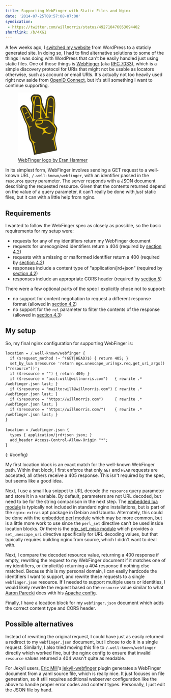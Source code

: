 ```yaml
---
title: Supporting WebFinger with Static Files and Nginx
date: '2014-07-25T09:57:08-07:00'
syndication:
 - https://twitter.com/willnorris/status/492710476053094402
shortlink: /b/4XG1
---
```


A few weeks ago, I [switched my website][] from WordPress to a staticly generated site.  In doing so, I had to find
alternative solutions to some of the things I was doing with WordPress that can't be easily handled just using static
files.  One of those things is [WebFinger][] (aka [RFC 7033][]), which is a simple discovery protocol for URIs that
might not be usable as locators otherwise, such as account or email URIs.  It's actually not too heavily used right now
aside from [OpenID Connect][], but it's still something I want to continue supporting.

<figure class="alignright">
  <img src="webfinger.svg" height="200">
  <figcaption><a href="https://github.com/webfinger/assets/tree/gh-pages/logo">WebFinger logo by Eran Hammer</a></figcaption>
</figure>

In its simplest form, WebFinger involves sending a GET request to a well-known URL, `/.well-known/webfinger`, with an
identifier passed in the `resource` query parameter.  The server responds with a JSON document describing the requested
resource.  Given that the contents returned depend on the value of a query parameter, it can't really be done with *just*
static files, but it can with a little help from nginx.

## Requirements ##

I wanted to follow the WebFinger spec as closely as possible, so the basic requirements for my setup were:

 - requests for any of my identifiers return my WebFinger document
 - requests for unrecognized identifiers return a 404 (required by [section 4.2][])
 - requests with a missing or malformed identifier return a 400 (required by [section 4.2][])
 - responses include a content type of "application/jrd+json" (required by [section 4.2][])
 - responses include an appropriate CORS header (required by [section 5][])

There were a few optional parts of the spec I explicitly chose not to support:

 - no support for content negotiation to request a different response format (allowed in [section 4.2][])
 - no support for the `rel` parameter to filter the contents of the response (allowed in [section 4.3][])

## My setup ##

So, my final nginx configuration for supporting WebFinger is:

``` nginx
location = /.well-known/webfinger {
  if ($request_method !~ ^(GET|HEAD)$) { return 405; }
  set_by_lua $resource 'return ngx.unescape_uri(ngx.req.get_uri_args()["resource"])';
  if ($resource = "") { return 400; }
  if ($resource = "acct:will@willnorris.com")   { rewrite .* /webfinger.json last; }
  if ($resource = "mailto:will@willnorris.com") { rewrite .* /webfinger.json last; }
  if ($resource = "https://willnorris.com")     { rewrite .* /webfinger.json last; }
  if ($resource = "https://willnorris.com/")    { rewrite .* /webfinger.json last; }
}

location = /webfinger.json {
  types { application/jrd+json json; }
  add_header Access-Control-Allow-Origin "*";
}
```
{: #config}

My first location block is an exact match for the well-known WebFinger path.  Within that block, I first enforce that
only `GET` and `HEAD` requests are accepted, all others receive a 405 response.  This isn't required by the spec, but
seems like a good idea.

Next, I use a small lua snippet to URL decode the `resource` query parameter and store it in a variable.  By default,
parameters are not URL decoded, but need to be for the string comparison in the next step.  The [embedded lua module][]
is typically not included in standard nginx installations, but is part of the `nginx-extras` apt package in Debian and
Ubuntu.  Alternately, this could be done with the [embedded perl module][] which may be more common, but is a little more
work to use since the `perl_set` directive can't be used inside location blocks.  Or there is the [ngx_set_misc
module][] which provides a `set_unescape_uri` directive specifically for URL decoding values, but that typically
requires building nginx from source, which I didn't want to deal with.

Next, I compare the decoded resource value, returning a 400 response if empty, rewriting the request to my WebFinger
document if it matches one of my identifiers, or (implicitly) returning a 404 response if nothing else matched.  Because
this is my personal domain, I can easily hardcode the identifiers I want to support, and rewrite these requests to a
single `webfinger.json` resource.  If I needed to support multiple users or identities, I would likely rewrite the
request based on the `resource` value similar to what [Aaron Parecki][] does with his [Apache config][].

Finally, I have a location block for my `webfinger.json` document which adds the correct content type and CORS header.

## Possible alternatives ##

Instead of rewriting the original request, I could have just as easily returned a redirect to my `webfinger.json`
document, but I chose to do it in a single request.  Similarly, I also tried moving this file to
`/.well-known/webfinger` directly which worked fine, but the nginx config to ensure that invalid `resource` values
returned a 404 wasn't quite as readable.

For Jekyll users, [Eric Mill][]'s [jekyll-webfinger][] plugin generates a WebFinger document from a yaml source file,
which is really nice.  It just focuses on file generation, so it still requires additional webserver configuration like
the above to handle proper error codes and content types.  Personally, I just edit the JSON file by hand.

[switched my website]: /2014/07/one-step-forward-two-steps-back
[WebFinger]: http://webfinger.net/
[RFC 7033]: https://tools.ietf.org/html/rfc7033
[OpenID Connect]: http://openid.net/specs/openid-connect-discovery-1_0.html
[section 4.2]: https://tools.ietf.org/html/rfc7033#section-4.2
[section 4.3]: https://tools.ietf.org/html/rfc7033#section-4.3
[section 5]: https://tools.ietf.org/html/rfc7033#section-5
[embedded lua module]: http://wiki.nginx.org/HttpLuaModule
[embedded perl module]: http://nginx.org/en/docs/http/ngx_http_perl_module.html
[ngx_set_misc module]: http://wiki.nginx.org/HttpSetMiscModule
[Aaron Parecki]: https://aaronparecki.com/
[Apache config]: https://gist.github.com/aaronpk/5846789
[Eric Mill]: https://konklone.com/
[jekyll-webfinger]: https://github.com/konklone/jekyll-webfinger
